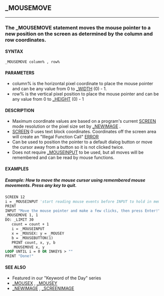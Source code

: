 ## _MOUSEMOVE
---

### The _MOUSEMOVE statement moves the mouse pointer to a new position on the screen as determined by the column and row coordinates.

#### SYNTAX

`_MOUSEMOVE column% , row%`

#### PARAMETERS
* column% is the horizontal pixel coordinate to place the mouse pointer and can be any value from 0 to [_WIDTH](./_WIDTH.md) (0) - 1.
* row% is the vertical pixel position to place the mouse pointer and can be any value from 0 to [_HEIGHT](./_HEIGHT.md) (0) - 1


#### DESCRIPTION
* Maximum coordinate values are based on a program's current [SCREEN](./SCREEN.md) mode resolution or the pixel size set by [_NEWIMAGE](./_NEWIMAGE.md) .
* [SCREEN](./SCREEN.md) 0 uses text block coordinates. Coordinates off the screen area will create an "Illegal Function Call" [ERROR](./ERROR.md)
* Can be used to position the pointer to a default dialog button or move the cursor away from a button so it is not clicked twice.
* Does not require [_MOUSEINPUT](./_MOUSEINPUT.md) to be used, but all moves will be remembered and can be read by mouse functions.


#### EXAMPLES
##### Example: How to move the mouse cursor using remembered mouse movements. Press any key to quit.
```vb
SCREEN 12
i = _MOUSEINPUT 'start reading mouse events before INPUT to hold in memory
PRINT
INPUT "Move the mouse pointer and make a few clicks, then press Enter!", dummy$
_MOUSEMOVE 1, 1
DO: _LIMIT 30
   count = count + 1
   i = _MOUSEINPUT
   x = _MOUSEX: y = _MOUSEY
   b = _MOUSEBUTTON(1)
   PRINT count, x, y, b
   _MOUSEMOVE x, y
LOOP UNTIL i = 0 OR INKEY$ > ""
PRINT "Done!"
```
  


#### SEE ALSO
* Featured in our "Keyword of the Day" series
* [_MOUSEX](./_MOUSEX.md) , [_MOUSEY](./_MOUSEY.md)
* [_NEWIMAGE](./_NEWIMAGE.md) , [_SCREENIMAGE](./_SCREENIMAGE.md)
